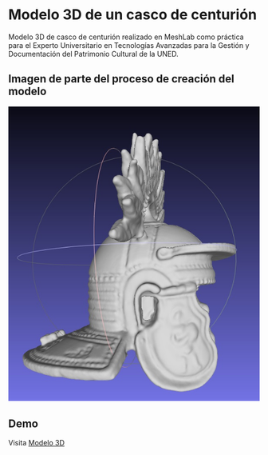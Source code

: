 # Modelo 3D de un casco de centurión
Modelo 3D de casco de centurión realizado en MeshLab como práctica para el Experto Universitario en Tecnologías Avanzadas para la Gestión y Documentación del Patrimonio Cultural de la UNED.

## Imagen de parte del proceso de creación del modelo
![Casco de centurión](https://github.com/igoncor/modelo3D/blob/main/modelo%20casco%203D.jpg)

## Demo
Visita [Modelo 3D](https://igoncor.github.io/modelo3D/)
